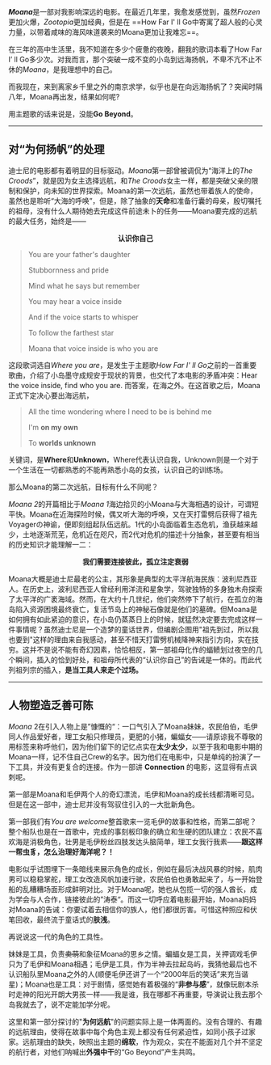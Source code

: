 ***Moana***是一部对我影响深远的电影。在最近几年里，我愈发感觉到，虽然*Frozen*更加火爆，*Zootopia*更加经典，但是在 ==How Far I' ll Go中寄寓了超人般的心灵力量，以带着咸味的海风味道袭来的Moana更加让我难忘==。

在三年的高中生活里，我不知道在多少个疲惫的夜晚，翻我的歌词本看了How Far I’ ll Go多少次。对我而言，那个突破一成不变的小岛到远海扬帆，不卑不亢不止不休的*Moana*，是我理想中的自己。

而我现在，来到离家乡千里之外的南京求学，似乎也是在向远海扬帆了？突闻时隔八年，Moana再出发，结果如何呢?

用主题歌的话来说是，没能**Go Beyond**。

---

## 对“为何扬帆”的处理

迪士尼的电影都有着明显的目标驱动。*Moana*第一部曾被调侃为“海洋上的*The Croods*”，就是因为女主选择远航，和*The Croods*女主一样，都是突破父亲的限制和保护，向未知的世界探索。Moana的第一次远航，虽然也带着族人的使命，虽然也是聆听“大海的呼唤”，但是，除了抽象的**天命**和准备行囊的母亲，殷切嘱托的祖母，没有什么人期待她去完成这件前途未卜的任务——Moana要完成的远航的最大任务，始终是——

<center><b>认识你自己</b></center>

>You are your father's daughter
>
>Stubbornness and pride
>
>Mind what he says but remember
>
>You may hear a voice inside
>
>And if the voice starts to whisper
>
>To follow the farthest star
>
>Moana that voice inside is who you are

这段歌词选自*Where you are*，是发生于主题歌*How Far I' ll Go*之前的一首重要歌曲，介绍了小岛墨守成规安于现状的背景，也交代了本电影的矛盾冲突：Hear the voice inside, find who you are. 而答案，在海之外。在这首歌之后，Moana正式下定决心要出海远航，

>All the time wondering where I need to be is behind me
>
>I'm **on my own**
>
>To **worlds unknown**

关键词，是**Where**和**Unknown**，Where代表认识自我，Unknown则是一个对于一个生活在一切都熟悉的不能再熟悉小岛的女孩，认识自己的训练场。

那么Moana的第二次远航，目标有什么不同呢？

*Moana 2*的开篇相比于*Moana 1*海边拾贝的小Moana与大海相遇的设计，可谓短平快。Moana在近海探险时候，偶又听大海的呼唤，又在天打雷劈后获得了祖先Voyagerの神谕，便即刻组起队伍远航。1代的小岛面临着生态危机，渔获越来越少，土地逐渐荒芜，危机近在咫尺，而2代对危机的描述十分抽象，甚至要有相当的历史知识才能理解一二：

<center><b>我们需要连接彼此，孤立注定衰弱</b></center>

Moana大概是迪士尼最老的公主，其形象是典型的太平洋航海民族：波利尼西亚人。在历史上，波利尼西亚人曾经利用洋流和星象学，驾驶独特的多身独木舟探索了太平洋的广袤海域。然而，在大约十几世纪，他们突然停下了航行，在孤立的海岛陷入资源困境最终衰亡，复活节岛上的神秘石像就是他们的墓碑。但Moana是如何拥有如此紧迫的意识，在小岛仍蒸蒸日上的时候，就猛然决定要去完成这样一件事情呢？虽然迪士尼是一个造梦的童话世界，但编剧企图用"祖先到过，所以我也要到"这样的理由来自我感动，甚至不惜天打雷劈机械降神来指引方向，实在技穷。这并不是说不能有奇幻因素，恰恰相反，第一部祖母化作的蝠鲼划过夜空的几个瞬间，插入的恰到好处，和祖母所代表的“认识你自己”的告诫是一体的。而此代列祖列宗的插入，**是当工具人来走个过场。**

---

## 人物塑造乏善可陈

*Moana* 2在引入人物上是”慷慨的“：一口气引入了Moana妹妹，农民伯伯，毛伊同人作品爱好者，理工女船只修理员，更肥的小猪，蝙蝠女——请原谅我不尊敬的用标签来称呼他们，因为他们留下的记忆点实在**太少太少**，以至于我和电影中期的Moana一样，记不住自己Crew的名字。因为他们在电影中，只是单纯的扮演了一下工具，并没有更复合的连接。作为一部讲 **Connection** 的电影，这显得有点讽刺呢。

第一部是Moana和毛伊两个人的奇幻漂流，毛伊和Moana的成长线都清晰可见。但是在这一部中，迪士尼并没有驾驭住引入的一大批新角色。

第一部我们有*You are welcome*整首歌来一览毛伊的故事和性格，而第二部呢？整个船队也是在一首歌中，完成的事刻板印象的确立和生硬的团队建立：农民不喜欢海是消极角色，壮男是毛伊粉丝四肢发达头脑简单，理工女我行我素——**跟这样一帮虫豸，怎么治理好海洋呢？！**

电影似乎试图埋下一条暗线来展示角色的成长，例如在最后决战风暴的时候，肌肉男可以稳稳掌舵，理工女改造风帆加速行驶，农民伯伯也勇敢起来了，与一开始登船的乱糟糟场面形成鲜明对比。对于Moana呢，她也从包揽一切的强人酋长，成为学会与人合作，链接彼此的”涛泰“。而这一切呼应着电影最开始，Moana妈妈对Moana的告诫：你要试着去相信你的族人，他们都很厉害。可惜这种照应和伏笔回收，最终流于童话式的**肤浅**。

再说说这一代的角色的工具性。

妹妹是工具，负责~~卖萌~~和象征Moana的思乡之情。蝙蝠女是工具，关押调戏毛伊只为了毛伊和Moana相遇；毛伊是工具，作为半神去拉起岛屿，我猜他最后也不认识船队里Moana之外的人(顺便毛伊还讲了一个“2000年后的笑话”来充当谐星)；Moana也是工具：对于剧情，感觉她有着极强的“**非参与感**”，就像玩剧本杀时走神的阳光开朗大男孩一样——我是谁，我在哪都不再重要，导演说让我去那个岛我就去了，说不定能加学分呢。

这里和第一部分探讨的"**为何远航**"的问题实际上是一体两面的。没有合理的、有趣的远航理由，使得在故事中每个角色主观上都没有任何紧迫性，如同小孩子过家家。远航理由的缺失，映照出主题的**绵软**，作为观众，实在不能面对几个并不坚定的航行者，对他们呐喊出**外强中干**的“Go Beyond”产生共鸣。
